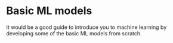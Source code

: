 # Basic ML models
It would be a good guide to introduce you to machine learning by developing some of the basic ML models from scratch. 
